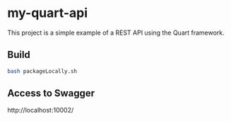 # my-quart-api

This project is a simple example of a REST API using the Quart framework.

## Build
```bash
bash packageLocally.sh
```

## Access to Swagger
http://localhost:10002/
